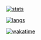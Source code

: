 [![stats](https://github-readme-stats.vercel.app/api?username=kithf&show_icons=true&theme=nord&count_private=true&show_icons=true&hide_border=true)](https://github.com/kithf)

[![langs](https://github-readme-stats.vercel.app/api/top-langs/?username=kithf&theme=nord&hide_border=true)](https://github.com/kithf)

[![wakatime](https://github-readme-stats.vercel.app/api/wakatime?username=kithf&theme=nord&show_icons=true&hide_border=true&layout=compact)](https://github.com/kithf)
